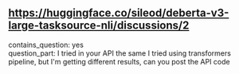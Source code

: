 ## https://huggingface.co/sileod/deberta-v3-large-tasksource-nli/discussions/2

contains_question: yes  
question_part: I tried in your API the same I tried using transformers pipeline, but I'm getting different results, can you post the API code